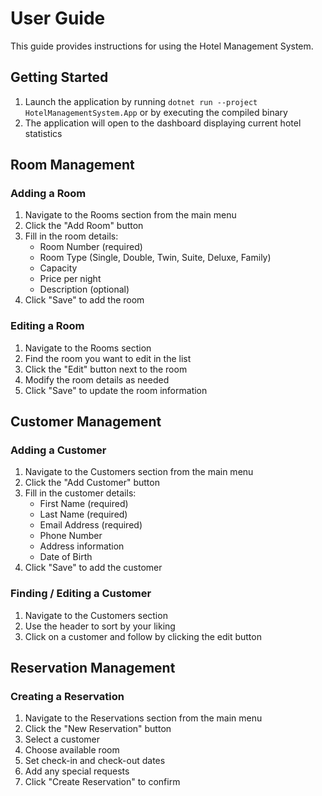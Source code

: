 # User Guide

This guide provides instructions for using the Hotel Management System.

## Getting Started

1. Launch the application by running `dotnet run --project HotelManagementSystem.App` or by executing the compiled binary
2. The application will open to the dashboard displaying current hotel statistics

## Room Management

### Adding a Room

1. Navigate to the Rooms section from the main menu
2. Click the "Add Room" button
3. Fill in the room details:
   - Room Number (required)
   - Room Type (Single, Double, Twin, Suite, Deluxe, Family)
   - Capacity
   - Price per night
   - Description (optional)
4. Click "Save" to add the room

### Editing a Room

1. Navigate to the Rooms section
2. Find the room you want to edit in the list
3. Click the "Edit" button next to the room
4. Modify the room details as needed
5. Click "Save" to update the room information

## Customer Management

### Adding a Customer

1. Navigate to the Customers section from the main menu
2. Click the "Add Customer" button
3. Fill in the customer details:
   - First Name (required)
   - Last Name (required)
   - Email Address (required)
   - Phone Number
   - Address information
   - Date of Birth
4. Click "Save" to add the customer

### Finding / Editing a Customer

1. Navigate to the Customers section
2. Use the header to sort by your liking
3. Click on a customer and follow by clicking the edit button

## Reservation Management

### Creating a Reservation

1. Navigate to the Reservations section from the main menu
2. Click the "New Reservation" button
3. Select a customer
4. Choose available room
5. Set check-in and check-out dates
6. Add any special requests
7. Click "Create Reservation" to confirm
